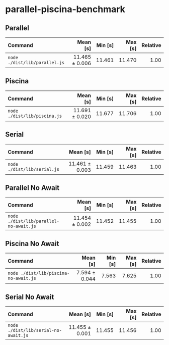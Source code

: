 # parallel-piscina-benchmark

## Parallel
| Command | Mean [s] | Min [s] | Max [s] | Relative |
|:---|---:|---:|---:|---:|
| `node ./dist/lib/parallel.js` | 11.465 ± 0.006 | 11.461 | 11.470 | 1.00 |

## Piscina
| Command | Mean [s] | Min [s] | Max [s] | Relative |
|:---|---:|---:|---:|---:|
| `node ./dist/lib/piscina.js` | 11.691 ± 0.020 | 11.677 | 11.706 | 1.00 |

## Serial
| Command | Mean [s] | Min [s] | Max [s] | Relative |
|:---|---:|---:|---:|---:|
| `node ./dist/lib/serial.js` | 11.461 ± 0.003 | 11.459 | 11.463 | 1.00 |

## Parallel No Await
| Command | Mean [s] | Min [s] | Max [s] | Relative |
|:---|---:|---:|---:|---:|
| `node ./dist/lib/parallel-no-await.js` | 11.454 ± 0.002 | 11.452 | 11.455 | 1.00 |

## Piscina No Await
| Command | Mean [s] | Min [s] | Max [s] | Relative |
|:---|---:|---:|---:|---:|
| `node ./dist/lib/piscina-no-await.js` | 7.594 ± 0.044 | 7.563 | 7.625 | 1.00 |

## Serial No Await
| Command | Mean [s] | Min [s] | Max [s] | Relative |
|:---|---:|---:|---:|---:|
| `node ./dist/lib/serial-no-await.js` | 11.455 ± 0.001 | 11.455 | 11.456 | 1.00 |
